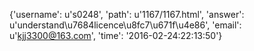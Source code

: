 {'username': u's0248', 'path': u'1167/1167.html', 'answer': u'understand\u7684licence\u8fc7\u671f\u4e86', 'email': u'kjj3300@163.com', 'time': '2016-02-24:22:13:50'}